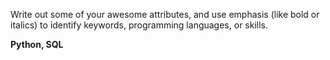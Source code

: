 Write out some of your awesome attributes, and use emphasis (like bold or italics) to identify keywords, programming languages, or skills. 

**Python, SQL**
